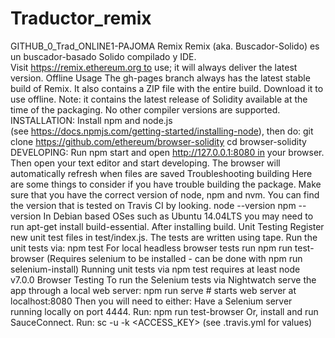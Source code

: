 # Traductor_remix
GITHUB_0_Trad_ONLINE1-PAJOMA
Remix
Remix (aka. Buscador-Solido) es un buscador-basado Solido compilado y IDE.
Visit https://remix.ethereum.org to use; it will always deliver the latest version.
Offline Usage
The gh-pages branch always has the latest stable build of Remix. It also contains a ZIP file with the entire build. Download it to use offline.
Note: it contains the latest release of Solidity available at the time of the packaging. No other compiler versions are supported.
INSTALLATION:
Install npm and node.js (see https://docs.npmjs.com/getting-started/installing-node), then do:
git clone https://github.com/ethereum/browser-solidity
cd browser-solidity
DEVELOPING:
Run npm start and open http://127.0.0.1:8080 in your browser.
Then open your text editor and start developing. The browser will automatically refresh when files are saved
Troubleshooting building
Here are some things to consider if you have trouble building the package.
Make sure that you have the correct version of node, npm and nvm. You can find the version that is tested on Travis CI by looking.
node --version
npm --version
In Debian based OSes such as Ubuntu 14.04LTS you may need to run apt-get install build-essential. After installing build.
Unit Testing
Register new unit test files in test/index.js. The tests are written using tape.
Run the unit tests via: npm test
For local headless browser tests run npm run test-browser (Requires selenium to be installed - can be done with npm run selenium-install)
Running unit tests via npm test requires at least node v7.0.0
Browser Testing
To run the Selenium tests via Nightwatch serve the app through a local web server:
npm run serve # starts web server at localhost:8080
Then you will need to either:
Have a Selenium server running locally on port 4444.
Run: npm run test-browser
Or, install and run SauceConnect.
Run: sc -u <USERNAME> -k <ACCESS_KEY> (see .travis.yml for values)
